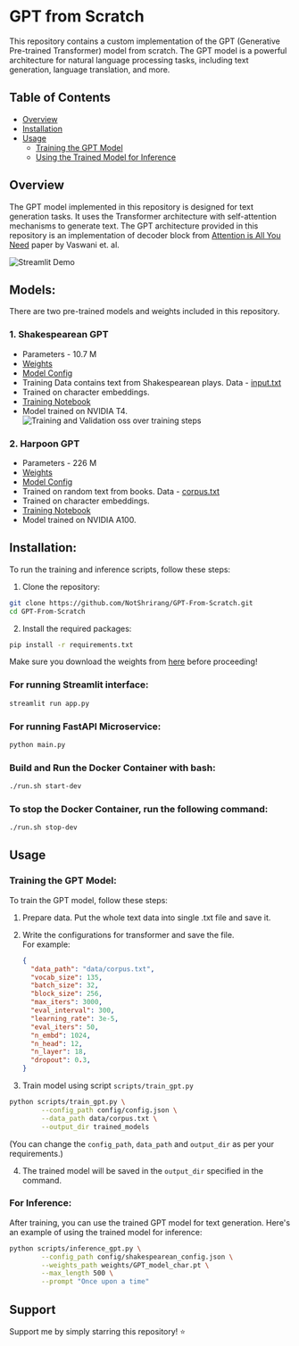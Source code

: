 # GPT from Scratch

This repository contains a custom implementation of the GPT (Generative Pre-trained Transformer) model from scratch. The GPT model is a powerful architecture for natural language processing tasks, including text generation, language translation, and more.

## Table of Contents

- [Overview](#overview)
- [Installation](#installation)
- [Usage](#usage)
  - [Training the GPT Model](#training-the-gpt-model)
  - [Using the Trained Model for Inference](#for-inference)

## Overview

The GPT model implemented in this repository is designed for text generation tasks. It uses the Transformer architecture with self-attention mechanisms to generate text. The GPT architecture provided in this repository is an implementation of decoder block from [Attention is All You Need](https://arxiv.org/abs/1706.03762) paper by Vaswani et. al.

![Streamlit Demo](https://github.com/NotShrirang/GPT-From-Scratch/assets/85283622/fa888670-2c44-4f97-a07d-c58473d847d0)

## Models:

There are two pre-trained models and weights included in this repository.

### 1. Shakespearean GPT
   - Parameters - 10.7 M
   - [Weights](https://github.com/NotShrirang/GPT-From-Scratch/blob/main/weights/GPT_model_char.pt)
   - [Model Config](https://github.com/NotShrirang/GPT-From-Scratch/blob/main/config/shakespearean_config.json)
   - Training Data contains text from Shakespearean plays. Data - [input.txt](https://github.com/NotShrirang/GPT-From-Scratch/blob/main/data/input.txt)
   - Trained on character embeddings.
   - [Training Notebook](https://github.com/NotShrirang/GPT-From-Scratch/blob/main/notebooks/GPT_From_Scratch_CharEmbeddings.ipynb)
   - Model trained on NVIDIA T4.
     <br> ![Training and Validation oss over training steps](https://github.com/NotShrirang/GPT-From-Scratch/assets/85283622/133c5064-db26-4b3b-b5f6-95c040a7ff66)

### 2. Harpoon GPT
   - Parameters - 226 M
   - [Weights](https://www.dropbox.com/scl/fi/vi5z3s17otn0jf7sr40po/Harpoon_Corpus_GPT_model.pt?rlkey=r7oppeslusv736fzmi908le95&st=wak0uf2t&dl=0)
   - [Model Config](https://github.com/NotShrirang/GPT-From-Scratch/blob/main/config/config.json)
   - Trained on random text from books. Data - [corpus.txt](https://github.com/NotShrirang/GPT-From-Scratch/blob/main/data/corpus.txt)
   - Trained on character embeddings.
   - [Training Notebook](https://github.com/NotShrirang/GPT-From-Scratch/blob/main/notebooks/GPT_From_Scratch_with_1024_char_embd.ipynb)
   - Model trained on NVIDIA A100.

## Installation:

To run the training and inference scripts, follow these steps:

1. Clone the repository:

```sh
git clone https://github.com/NotShrirang/GPT-From-Scratch.git
cd GPT-From-Scratch
```

2. Install the required packages:

```sh
pip install -r requirements.txt
```

Make sure you download the weights from [here](https://www.dropbox.com/scl/fi/vi5z3s17otn0jf7sr40po/Harpoon_Corpus_GPT_model.pt?rlkey=r7oppeslusv736fzmi908le95&st=wak0uf2t&dl=0) before proceeding!

### For running Streamlit interface:

```sh
streamlit run app.py
```

### For running FastAPI Microservice:
```sh
python main.py
```

### Build and Run the Docker Container with bash:
```sh
./run.sh start-dev
```

### To stop the Docker Container, run the following command:
```sh
./run.sh stop-dev
```

## Usage

### Training the GPT Model:

To train the GPT model, follow these steps:

1. Prepare data. Put the whole text data into single .txt file and save it.
2. Write the configurations for transformer and save the file. 
<br>For example: 
    ```json
    {
      "data_path": "data/corpus.txt",
      "vocab_size": 135,
      "batch_size": 32,
      "block_size": 256,
      "max_iters": 3000,
      "eval_interval": 300,
      "learning_rate": 3e-5,
      "eval_iters": 50,
      "n_embd": 1024,
      "n_head": 12,
      "n_layer": 18,
      "dropout": 0.3,
    }
    ```

3. Train model using script `scripts/train_gpt.py`
```bash
python scripts/train_gpt.py \
        --config_path config/config.json \
        --data_path data/corpus.txt \
        --output_dir trained_models
```
(You can change the `config_path`, `data_path` and `output_dir` as per your requirements.)

4. The trained model will be saved in the `output_dir` specified in the command.

### For Inference:

After training, you can use the trained GPT model for text generation. Here's an example of using the trained model for inference:

```bash
python scripts/inference_gpt.py \
        --config_path config/shakespearean_config.json \
        --weights_path weights/GPT_model_char.pt \
        --max_length 500 \
        --prompt "Once upon a time"
```

## Support
Support me by simply starring this repository! ⭐
